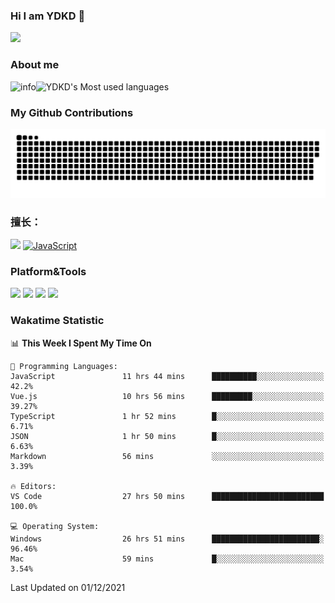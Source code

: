 ### Hi I am YDKD 👋

![](https://visitor-badge.glitch.me/badge?page_id=YDKD.readme)

### About me
![info](https://github-readme-stats.vercel.app/api?username=YDKD&show_icons=true&theme=cobalt)![YDKD's Most used languages](https://github-readme-stats.vercel.app/api/top-langs/?username=YDKD&layout=compact&hide_border=true&langs_count=8)

### My Github Contributions
![](https://raw.githubusercontent.com/YDKD/YDKD/main/assets/github-contribution-grid-snake.svg)

### 擅长：<br />
[![](https://img.shields.io/badge/-Vue.js-007396?style=flat-square&logo=Vue.js&logoColor=#4FC08D)](https://cn.vuejs.org/)
[![JavaScript](https://img.shields.io/badge/-JavaScript-f7e018?style=flat-square&logo=javascript&logoColor=white)]()

### Platform&Tools <br/>

[![]( https://img.shields.io/badge/macOS-Big%20Sur-292e33?style=flat-square&logo=apple&logoColor=ffffff )]() [![](https://img.shields.io/badge/Windows-10-2376bc?style=flat-square&logo=windows&logoColor=ffffff)]() [![]( https://img.shields.io/badge/IDE-Visual%20Studio%20Code-blue?style=flat-square&logo=visual-studio-code&logoColor=ffffff )]() [![]( https://img.shields.io/badge/iPhone-12-999999?style=flat-square&logo=apple&logoColor=ffffff)]() <br />

### Wakatime Statistic
<!--START_SECTION:waka-->
📊 **This Week I Spent My Time On** 

```text
💬 Programming Languages: 
JavaScript               11 hrs 44 mins      ██████████░░░░░░░░░░░░░░░   42.2% 
Vue.js                   10 hrs 56 mins      █████████░░░░░░░░░░░░░░░░   39.27% 
TypeScript               1 hr 52 mins        █░░░░░░░░░░░░░░░░░░░░░░░░   6.71% 
JSON                     1 hr 50 mins        █░░░░░░░░░░░░░░░░░░░░░░░░   6.63% 
Markdown                 56 mins             ░░░░░░░░░░░░░░░░░░░░░░░░░   3.39%

🔥 Editors: 
VS Code                  27 hrs 50 mins      █████████████████████████   100.0%

💻 Operating System: 
Windows                  26 hrs 51 mins      ████████████████████████░   96.46% 
Mac                      59 mins             █░░░░░░░░░░░░░░░░░░░░░░░░   3.54%

```


 Last Updated on 01/12/2021
<!--END_SECTION:waka-->

<!--
**YDKD/YDKD** is a ✨ _special_ ✨ repository because its `README.md` (this file) appears on your GitHub profile.

Here are some ideas to get you started:

- 🔭 I’m currently working on ...
- 🌱 I’m currently learning ...
- 👯 I’m looking to collaborate on ...
- 🤔 I’m looking for help with ...
- 💬 Ask me about ...
- 📫 How to reach me: ...
- 😄 Pronouns: ...
- ⚡ Fun fact: ...
-->
